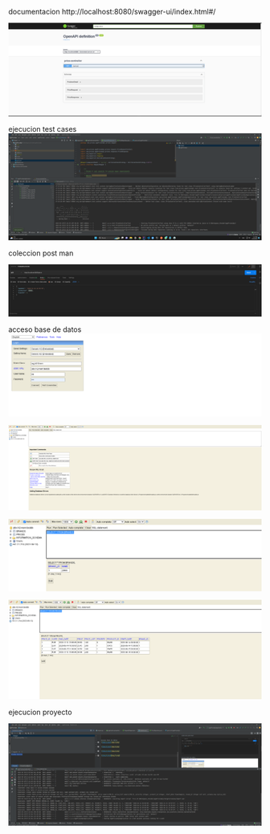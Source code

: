 
documentacion 
http://localhost:8080/swagger-ui/index.html#/

![img_1.png](img_1.png)


ejecucion test cases ![img.png](img.png)



coleccion post man

![img_3.png](img_3.png)


acceso base de datos 
![img_4.png](img_4.png)

![img_5.png](img_5.png)

![img_6.png](img_6.png)

![img_7.png](img_7.png)


ejecucion proyecto

![img_8.png](img_8.png)